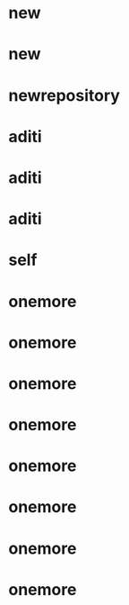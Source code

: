# new
# new
# newrepository
# aditi
# aditi
# aditi
# self
# onemore
# onemore
# onemore
# onemore
# onemore
# onemore
# onemore
# onemore
